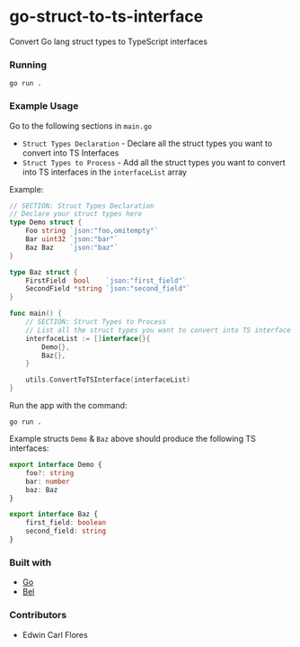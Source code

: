 # go-struct-to-ts-interface

Convert Go lang struct types to TypeScript interfaces

### Running

```
go run .
```

### Example Usage

Go to the following sections in `main.go`

- `Struct Types Declaration` - Declare all the struct types you want to convert into TS Interfaces
- `Struct Types to Process` - Add all the struct types you want to convert into TS interfaces in the `interfaceList` array

Example:

```Go
// SECTION: Struct Types Declaration
// Declare your struct types here
type Demo struct {
	Foo string `json:"foo,omitempty"`
	Bar uint32 `json:"bar"`
	Baz Baz    `json:"baz"`
}

type Baz struct {
	FirstField  bool    `json:"first_field"`
	SecondField *string `json:"second_field"`
}

func main() {
	// SECTION: Struct Types to Process
	// List all the struct types you want to convert into TS interface here
	interfaceList := []interface{}{
		Demo{},
		Baz{},
	}

	utils.ConvertToTSInterface(interfaceList)
}
```

Run the app with the command:

```
go run .
```

Example structs `Demo` & `Baz` above should produce the following TS interfaces:

```TypeScript
export interface Demo {
    foo?: string
    bar: number
    baz: Baz
}

export interface Baz {
    first_field: boolean
    second_field: string
}
```

### Built with

- [Go](https://go.dev/)
- [Bel](https://pkg.go.dev/github.com/32leaves/bel)

### Contributors

- Edwin Carl Flores
